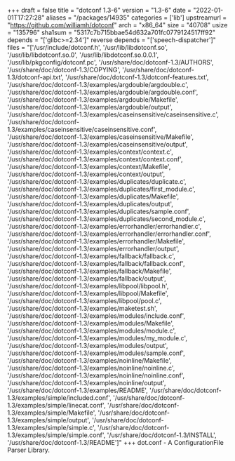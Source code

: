 +++
draft = false
title = "dotconf 1.3-6"
version = "1.3-6"
date = "2022-01-01T17:27:28"
aliases = "/packages/14935"
categories = ['lib']
upstreamurl = "https://github.com/williamh/dotconf"
arch = "x86_64"
size = "40708"
usize = "135796"
sha1sum = "5317c7b715bbae54d632a701fc0779124517ff92"
depends = "['glibc>=2.34']"
reverse depends = "['speech-dispatcher']"
files = "['/usr/include/dotconf.h', '/usr/lib/libdotconf.so', '/usr/lib/libdotconf.so.0', '/usr/lib/libdotconf.so.0.0.1', '/usr/lib/pkgconfig/dotconf.pc', '/usr/share/doc/dotconf-1.3/AUTHORS', '/usr/share/doc/dotconf-1.3/COPYING', '/usr/share/doc/dotconf-1.3/dotconf-api.txt', '/usr/share/doc/dotconf-1.3/dotconf-features.txt', '/usr/share/doc/dotconf-1.3/examples/argdouble/argdouble.c', '/usr/share/doc/dotconf-1.3/examples/argdouble/argdouble.conf', '/usr/share/doc/dotconf-1.3/examples/argdouble/Makefile', '/usr/share/doc/dotconf-1.3/examples/argdouble/output', '/usr/share/doc/dotconf-1.3/examples/caseinsensitive/caseinsensitive.c', '/usr/share/doc/dotconf-1.3/examples/caseinsensitive/caseinsensitive.conf', '/usr/share/doc/dotconf-1.3/examples/caseinsensitive/Makefile', '/usr/share/doc/dotconf-1.3/examples/caseinsensitive/output', '/usr/share/doc/dotconf-1.3/examples/context/context.c', '/usr/share/doc/dotconf-1.3/examples/context/context.conf', '/usr/share/doc/dotconf-1.3/examples/context/Makefile', '/usr/share/doc/dotconf-1.3/examples/context/output', '/usr/share/doc/dotconf-1.3/examples/duplicates/duplicate.c', '/usr/share/doc/dotconf-1.3/examples/duplicates/first_module.c', '/usr/share/doc/dotconf-1.3/examples/duplicates/Makefile', '/usr/share/doc/dotconf-1.3/examples/duplicates/output', '/usr/share/doc/dotconf-1.3/examples/duplicates/sample.conf', '/usr/share/doc/dotconf-1.3/examples/duplicates/second_module.c', '/usr/share/doc/dotconf-1.3/examples/errorhandler/errorhandler.c', '/usr/share/doc/dotconf-1.3/examples/errorhandler/errorhandler.conf', '/usr/share/doc/dotconf-1.3/examples/errorhandler/Makefile', '/usr/share/doc/dotconf-1.3/examples/errorhandler/output', '/usr/share/doc/dotconf-1.3/examples/fallback/fallback.c', '/usr/share/doc/dotconf-1.3/examples/fallback/fallback.conf', '/usr/share/doc/dotconf-1.3/examples/fallback/Makefile', '/usr/share/doc/dotconf-1.3/examples/fallback/output', '/usr/share/doc/dotconf-1.3/examples/libpool/libpool.h', '/usr/share/doc/dotconf-1.3/examples/libpool/Makefile', '/usr/share/doc/dotconf-1.3/examples/libpool/pool.c', '/usr/share/doc/dotconf-1.3/examples/maketest.sh', '/usr/share/doc/dotconf-1.3/examples/modules/include.conf', '/usr/share/doc/dotconf-1.3/examples/modules/Makefile', '/usr/share/doc/dotconf-1.3/examples/modules/module.c', '/usr/share/doc/dotconf-1.3/examples/modules/my_module.c', '/usr/share/doc/dotconf-1.3/examples/modules/output', '/usr/share/doc/dotconf-1.3/examples/modules/sample.conf', '/usr/share/doc/dotconf-1.3/examples/noinline/Makefile', '/usr/share/doc/dotconf-1.3/examples/noinline/noinline.c', '/usr/share/doc/dotconf-1.3/examples/noinline/noinline.conf', '/usr/share/doc/dotconf-1.3/examples/noinline/output', '/usr/share/doc/dotconf-1.3/examples/README', '/usr/share/doc/dotconf-1.3/examples/simple/included.conf', '/usr/share/doc/dotconf-1.3/examples/simple/linecat.conf', '/usr/share/doc/dotconf-1.3/examples/simple/Makefile', '/usr/share/doc/dotconf-1.3/examples/simple/output', '/usr/share/doc/dotconf-1.3/examples/simple/simple.c', '/usr/share/doc/dotconf-1.3/examples/simple/simple.conf', '/usr/share/doc/dotconf-1.3/INSTALL', '/usr/share/doc/dotconf-1.3/README']"
+++
dot.conf - A ConfigurationFile Parser Library.
